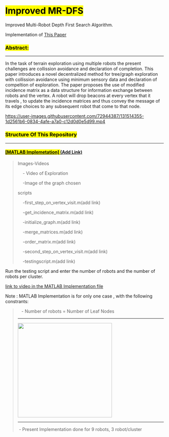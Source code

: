 # <mark>Improved MR-DFS</mark>

Improved Multi-Robot Depth First Search Algorithm.

Implementation of [This Paper](https://link.springer.com/article/10.1007/s10846-015-0309-9)

### <mark>Abstract:</mark>

-----------

In the task of terrain exploration using multiple robots the present challenges are collission avoidance and declaration of completion. This paper introduces a novel decentralized method for tree/graph exploration with collission avoidance using minimum sensory data and declaration of compeltion of exploration. The paper proposes the use of modified incidence matrix as a data structure for information exchange between robots and the vertex. A robot will drop beacons at every vertex that it travels , to update the incidence matrices and thus convey the message of its edge choices to any subsequent robot that come to that node.

https://user-images.githubusercontent.com/72944387/131514355-1d2561b6-0834-4afe-a7a0-c12d0d0e5d99.mp4


### <mark>Structure Of This Repository</mark>

--------------------

#### <u><mark>[MATLAB Implemetation] </mark>(Add Link)                                                          </u>

> Images-Videos
> 
>     - Video of Exploration
> 
>     -Image of the graph chosen
> 
> scripts
> 
>     -first_step_on_vertex_visit.m(add link)
> 
>     -get_incidence_matrix.m(add link)
> 
>     -initialize_graph.m(add link)
> 
>     -merge_matrices.m(add link)
> 
>     -order_matrix.m(add link)
> 
>     -second_step_on_vertex_visit.m(add link)
> 
>     -testingscript.m(add link)

Run the testing script and enter the number of robots and the number of robots per cluster.

[link to video in the MATLAB Implementation file ]()

Note : MATLAB Implementation is for only one case , with the following constrants:

>    - Number of robots = Number of Leaf Nodes  
> 
> ------------------------
> 
> <img title="" src="https://lh4.googleusercontent.com/NbC7_dgf-JYXHwEj6-fSv7HI0IUtikwHSwkhjqhVZi_tB7cax2JyrX66AWdmOx1fj-EzSSDkPIFgrRkBb6vX2xmF0McxO1phlTKeJZQM2FVzYb7XPtd00REUeZytWTYyG7qF-VjB" alt="" width="299" data-align="center">
> 
> ----------------
> 
>  - Present Implementation done for 9 robots, 3 robot/cluster
